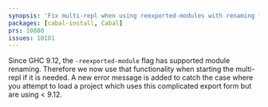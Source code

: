 ```yaml
---
synopsis: 'Fix multi-repl when using reexported-modules with renaming for GHC >= 9.12'
packages: [cabal-install, Cabal]
prs: 10880
issues: 10181
---
```


Since GHC 9.12, the `-reexported-module` flag has supported module renaming. Therefore
we now use that functionality when starting the multi-repl if it is needed. A new
error message is added to catch the case where you attempt to load a project which
uses this complicated export form but are using < 9.12.


